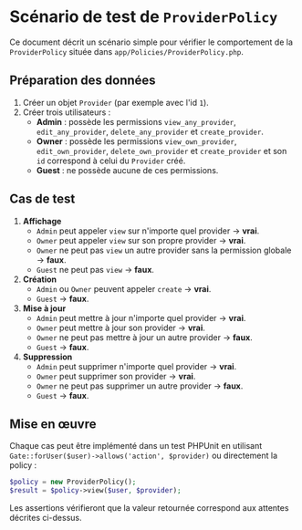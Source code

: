 # Scénario de test de `ProviderPolicy`

Ce document décrit un scénario simple pour vérifier le comportement de la `ProviderPolicy` située dans `app/Policies/ProviderPolicy.php`.

## Préparation des données

1. Créer un objet `Provider` (par exemple avec l'id `1`).
2. Créer trois utilisateurs :
   - **Admin** : possède les permissions `view_any_provider`, `edit_any_provider`, `delete_any_provider` et `create_provider`.
   - **Owner** : possède les permissions `view_own_provider`, `edit_own_provider`, `delete_own_provider` et `create_provider` et son `id` correspond à celui du `Provider` créé.
   - **Guest** : ne possède aucune de ces permissions.

## Cas de test

1. **Affichage**
   - `Admin` peut appeler `view` sur n'importe quel provider → **vrai**.
   - `Owner` peut appeler `view` sur son propre provider → **vrai**.
   - `Owner` ne peut pas `view` un autre provider sans la permission globale → **faux**.
   - `Guest` ne peut pas `view` → **faux**.
2. **Création**
   - `Admin` ou `Owner` peuvent appeler `create` → **vrai**.
   - `Guest` → **faux**.
3. **Mise à jour**
   - `Admin` peut mettre à jour n'importe quel provider → **vrai**.
   - `Owner` peut mettre à jour son provider → **vrai**.
   - `Owner` ne peut pas mettre à jour un autre provider → **faux**.
   - `Guest` → **faux**.
4. **Suppression**
   - `Admin` peut supprimer n'importe quel provider → **vrai**.
   - `Owner` peut supprimer son provider → **vrai**.
   - `Owner` ne peut pas supprimer un autre provider → **faux**.
   - `Guest` → **faux**.

## Mise en œuvre

Chaque cas peut être implémenté dans un test PHPUnit en utilisant `Gate::forUser($user)->allows('action', $provider)` ou directement la policy :

```php
$policy = new ProviderPolicy();
$result = $policy->view($user, $provider);
```

Les assertions vérifieront que la valeur retournée correspond aux attentes décrites ci-dessus.
